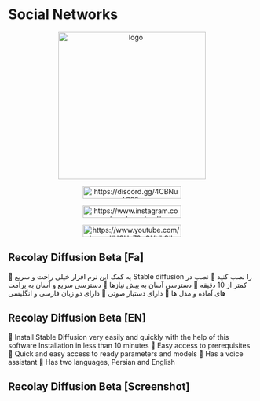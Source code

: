 <!DOCTYPE html>
<html>
<body>
<h1>Social Networks</h1>
<div align="center">
  <img src="https://cdn.discordapp.com/attachments/1103641298939957248/1162403132215656549/Splash2.gif?ex=653bcf47&is=65295a47&hm=e001ea8f1bc42ac54e6ab01fe332db65822100d1d6981241f22962131241f2f2&" alt="logo" width="300" height="300">
<p><a href="https://discord.gg/4CBNuAS92p">
<img src="https://cdn.discordapp.com/attachments/1103641298939957248/1162400907850424350/discord.png?ex=653bcd34&is=65295834&hm=222b08042b14f3071c6f9b6154196ecf5e09c7333854f08e0fc50fbecdbc9fcf&" alt="https://discord.gg/4CBNuAS92p" width="200" height="25">
</a></p>
<p><a href="https://www.instagram.com/recolay.school/">
<img src="https://cdn.discordapp.com/attachments/1103641298939957248/1162400987839987832/insta.png?ex=653bcd47&is=65295847&hm=2128162977f4e51a0c2d485c633320306a498f50b026281694632338aafdc9dc&" alt="https://www.instagram.com/recolay.school/" width="200" height="25">
</a></p>
<p><a href="https://discord.gg/4CBNuAS92p">
<img src="https://cdn.discordapp.com/attachments/1103641298939957248/1162400997973434530/Youtube.png?ex=653bcd4a&is=6529584a&hm=d5dc852a2836b23a2fd41c0588b59f77c716bd6beba1fc40c9db479df53e9bf0&" alt="https://www.youtube.com/channel/UCUa72pGHVLOjLzZrjon-Oiw" width="200" height="25">
</a></p>
</div>
</body>
</html>

## Recolay Diffusion Beta [Fa]
🔰 به کمک این نرم افزار خیلی راحت و سریع Stable diffusion را نصب کنید 
🔰 نصب در کمتر از 10 دقیقه 
🔰 دسترسی آسان به پیش نیازها
🔰 دسترسی سریع و آسان به پرامت های آماده و مدل ها
🔰 دارای دستیار صوتی
🔰 دارای دو زبان فارسی و انگلیسی

## Recolay Diffusion Beta [EN]
🔰 Install Stable Diffusion very easily and quickly with the help of this software
Installation in less than 10 minutes
🔰 Easy access to prerequisites
🔰 Quick and easy access to ready parameters and models
🔰 Has a voice assistant
🔰 Has two languages, Persian and English

## Recolay Diffusion Beta [Screenshot]

